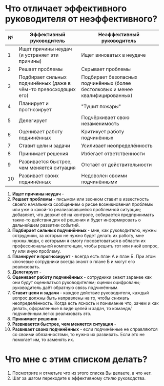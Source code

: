 # Что отличает эффективного руководителя от неэффективного?

| №   | Эффективный руководитель                                        | Неэффективный руководитель                                                     |
| --- | --------------------------------------------------------------- | ------------------------------------------------------------------------------ |
| 1   | Ищет причины неудач (и устраняет эти причины)                   | Ищет виноватых в неудаче                                                       |
| 2   | Решает проблемы                                                 | Скрывает проблемы                                                              |
| 3   | Подбирает сильных подчинённых (даже в чём-то превосходящих его) | Подбирает безопасных подчинённых (более бестолковых и менее квалифицированных) |
| 4   | Планирует и прогнозирует                                        | "Тушит пожары"                                                                 |
| 5   | Делегирует                                                      | Подчёркивает свою незаменимость                                                |
| 6   | Оценивает работу подчинённых                                    | Критикует работу подчинённых                                                   |
| 7   | Ставит цели и задачи                                            | Усиливает неопределённость                                                     |
| 8   | Принимает решения                                               | Избегает ответственности                                                       |
| 9   | Развивается быстрее, чем меняется ситуация                      | Отстаёт от действительности                                                    |
| 10  | Развивает своих подчинённых                                     | Недоволен своими подчинёнными                                                  |
1. **Ищет причины неудач** - 
2. **Решает проблемы** - письмом или звонком ставит в известность своего начальника сообщением о риске возникновения проблемы или уже о какой-то реализовавшейся проблемной ситуации; добавляет, что держит её на контроле, собирается предпринимать такие-то действия для её решения и будет информировать о дальнейшем развитии событий.
3. **Подбирает сильных подчинённых** - мне, как руководителю, нужны сотрудники, за которых не нужно будет делать их работу, мне нужны люди, с которыми я смогу посоветоваться в области их профессиональной компетенции, чтобы решить тот или иной вопрос, ту или иную проблему.
4. **Планирует и прогнозирует** - всегда есть план А и план Б. При этом ключевые сотрудники всегда знают о плане Б и могут его реализовать.
5. **Делегирует** - 
6. **Оценивает работу подчинённых** - сотрудники знают заранее как они будут оцениваться руководителем; оценки оцифрованы; руководитель даёт обратную связь подчинённым.
7. **Ставит цели и задачи** - каждое действие руководителя, каждый вопрос должны быть направлены на то, чтобы снижать неопределённость. Когда есть ясность и понимание что, зачем и как делать, оформленные в виде целей и задач, то команде/подчинённым легко реализовать это.
8. **Принимает решения** - 
9. **Развивается быстрее, чем меняется ситуация** - 
10. **Развивает своих подчинённых** - если подчинённые не справляются со своими обязанностями, то нужно их развивать. Если это не помогает им, то заменять их.

# Что мне с этим списком делать?
1. Посмотрите и отметьте что из этого списка Вы делаете, а что нет.
2. Шаг за шагом переходите к эффективному стилю руководства.
